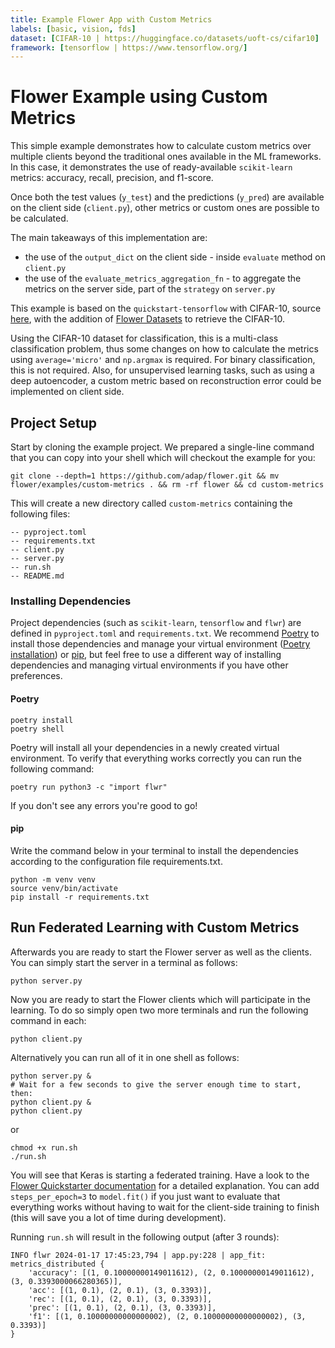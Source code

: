 ```yaml
---
title: Example Flower App with Custom Metrics
labels: [basic, vision, fds]
dataset: [CIFAR-10 | https://huggingface.co/datasets/uoft-cs/cifar10]
framework: [tensorflow | https://www.tensorflow.org/]
---
```


# Flower Example using Custom Metrics

This simple example demonstrates how to calculate custom metrics over multiple clients beyond the traditional ones available in the ML frameworks. In this case, it demonstrates the use of ready-available `scikit-learn` metrics: accuracy, recall, precision, and f1-score.

Once both the test values (`y_test`) and the predictions (`y_pred`) are available on the client side (`client.py`), other metrics or custom ones are possible to be calculated.

The main takeaways of this implementation are:

- the use of the `output_dict` on the client side - inside `evaluate` method on `client.py`
- the use of the `evaluate_metrics_aggregation_fn` - to aggregate the metrics on the server side, part of the `strategy` on `server.py`

This example is based on the `quickstart-tensorflow` with CIFAR-10, source [here](https://flower.ai/docs/quickstart-tensorflow.html), with the addition of [Flower Datasets](https://flower.ai/docs/datasets/index.html) to retrieve the CIFAR-10.

Using the CIFAR-10 dataset for classification, this is a multi-class classification problem, thus some changes on how to calculate the metrics using `average='micro'` and `np.argmax` is required. For binary classification, this is not required. Also, for unsupervised learning tasks, such as using a deep autoencoder, a custom metric based on reconstruction error could be implemented on client side.

## Project Setup

Start by cloning the example project. We prepared a single-line command that you can copy into your shell which will checkout the example for you:

```shell
git clone --depth=1 https://github.com/adap/flower.git && mv flower/examples/custom-metrics . && rm -rf flower && cd custom-metrics
```

This will create a new directory called `custom-metrics` containing the following files:

```shell
-- pyproject.toml
-- requirements.txt
-- client.py
-- server.py
-- run.sh
-- README.md
```

### Installing Dependencies

Project dependencies (such as `scikit-learn`, `tensorflow` and `flwr`) are defined in `pyproject.toml` and `requirements.txt`. We recommend [Poetry](https://python-poetry.org/docs/) to install those dependencies and manage your virtual environment ([Poetry installation](https://python-poetry.org/docs/#installation)) or [pip](https://pip.pypa.io/en/latest/development/), but feel free to use a different way of installing dependencies and managing virtual environments if you have other preferences.

#### Poetry

```shell
poetry install
poetry shell
```

Poetry will install all your dependencies in a newly created virtual environment. To verify that everything works correctly you can run the following command:

```shell
poetry run python3 -c "import flwr"
```

If you don't see any errors you're good to go!

#### pip

Write the command below in your terminal to install the dependencies according to the configuration file requirements.txt.

```shell
python -m venv venv
source venv/bin/activate
pip install -r requirements.txt
```

## Run Federated Learning with Custom Metrics

Afterwards you are ready to start the Flower server as well as the clients. You can simply start the server in a terminal as follows:

```shell
python server.py
```

Now you are ready to start the Flower clients which will participate in the learning. To do so simply open two more terminals and run the following command in each:

```shell
python client.py
```

Alternatively you can run all of it in one shell as follows:

```shell
python server.py &
# Wait for a few seconds to give the server enough time to start, then:
python client.py &
python client.py
```

or

```shell
chmod +x run.sh
./run.sh
```

You will see that Keras is starting a federated training. Have a look to the [Flower Quickstarter documentation](https://flower.ai/docs/quickstart-tensorflow.html) for a detailed explanation. You can add `steps_per_epoch=3` to `model.fit()` if you just want to evaluate that everything works without having to wait for the client-side training to finish (this will save you a lot of time during development).

Running `run.sh` will result in the following output (after 3 rounds):

```shell
INFO flwr 2024-01-17 17:45:23,794 | app.py:228 | app_fit: metrics_distributed {
    'accuracy': [(1, 0.10000000149011612), (2, 0.10000000149011612), (3, 0.3393000066280365)],
    'acc': [(1, 0.1), (2, 0.1), (3, 0.3393)],
    'rec': [(1, 0.1), (2, 0.1), (3, 0.3393)],
    'prec': [(1, 0.1), (2, 0.1), (3, 0.3393)],
    'f1': [(1, 0.10000000000000002), (2, 0.10000000000000002), (3, 0.3393)]
}
```
